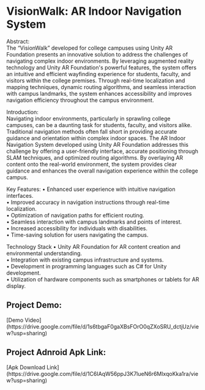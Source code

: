 <h1>VisionWalk: AR Indoor Navigation System </h1>

Abstract:  
The “VisionWalk” developed for college campuses using Unity AR Foundation presents an innovative solution to address the challenges of navigating complex indoor environments. By leveraging augmented reality technology and Unity AR Foundation's powerful features, the system offers an intuitive and efficient wayfinding experience for students, faculty, and visitors within the college premises. Through real-time localization and mapping techniques, dynamic routing algorithms, and seamless interaction with campus landmarks, the system enhances accessibility and improves navigation efficiency throughout the campus environment. 
 
Introduction:  
Navigating indoor environments, particularly in sprawling college campuses, can be a daunting task for students, faculty, and visitors alike. Traditional navigation methods often fall short in providing accurate guidance and orientation within complex indoor spaces. The AR Indoor Navigation System developed using Unity AR Foundation addresses this challenge by offering a user-friendly interface, accurate positioning through SLAM techniques, and optimized routing algorithms. By overlaying AR content onto the real-world environment, the system provides clear guidance and enhances the overall navigation experience within the college campus. 
 
Key Features: 
•	Enhanced user experience with intuitive navigation interfaces. </br> 
•	Improved accuracy in navigation instructions through real-time localization. </br>
•	Optimization of navigation paths for efficient routing. </br>
•	Seamless interaction with campus landmarks and points of interest. </br>
•	Increased accessibility for individuals with disabilities. </br>
•	Time-saving solution for users navigating the campus. </br>
 
Technology Stack 
•	Unity AR Foundation for AR content creation and environmental understanding. </br>
•	Integration with existing campus infrastructure and systems. </br>
•	Development in programming languages such as C# for Unity development. </br>
•	Utilization of hardware components such as smartphones or tablets for AR display. </br>

<h2>Project Demo:</h2> [Demo Video](https://drive.google.com/file/d/1s6tbgaF0gaXBsFOrO0qZXoSRU_dctjUz/view?usp=sharing)</br>
<h2>Project Adnroid Apk Link:</h2> [Apk Download Link](https://drive.google.com/file/d/1C6IAqW56ppJ3K7lueN6r6MlxqoKka1ra/view?usp=sharing)</br>

